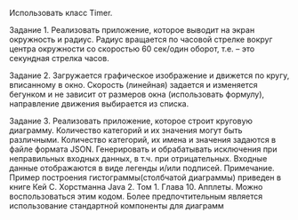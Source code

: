 Использовать класс Timer.

Задание 1.
Реализовать приложение, которое выводит на экран окружность и
радиус. Радиус вращается по часовой стрелке вокруг центра
окружности со скоростью 60 сек/один оборот, т.е. – это секундная
стрелка часов.

Задание 2.
Загружается графическое изображение и движется по кругу,
вписанному в окно. Скорость (линейная) задается и изменяется
бегунком и не зависит от размеров окна (использовать формулу),
направление движения выбирается из списка.

Задание 3.
Реализовать приложение, которое строит круговую диаграмму.
Количество категорий и их значения могут быть различными.
Количество категорий, их имена и значения задаются в файле
формата JSON. Генерировать и обрабатывать исключения при
неправильных входных данных, в т.ч. при отрицательных.
Входные данные отображаются в виде легенды и/или подписей.
Примечание. Пример построения гистограммы(столбчатой диаграммы)
приведен в книге Кей С. Хорстманна Java 2. Том 1. Глава 10.
Апплеты. Можно воспользоваться этим кодом.
Более предпочтительным является использование стандартной
компоненты для диаграмм
